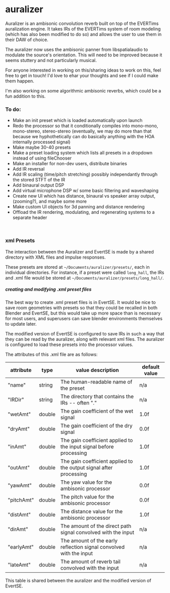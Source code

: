 # auralizer

Auralizer is an ambisonic convolution reverb built on top of the EVERTims auralization engine. It takes IRs of the EVERTims system of room modeling (which has also been modified to do so) and allows the user to use them in their DAW of choice. 

The auralizer now uses the ambisonic panner from libspatialaudio to modulate the source's orientation. This will need to be improved because it seems stuttery and not particularly musical. 

For anyone interested in working on this/sharing ideas to work on this, feel free to get in touch! I'd love to ehar your thoughts and see if I could make them happen.

I'm also working on some algorithmic ambisonic reverbs, which could be a fun addition to this. 


### To do:

* Make an init preset which is loaded automatically upon launch
* Redo the processor so that it conditionally compiles into mono-mono, mono-stereo, stereo-stereo (eventually, we may do more than that because we hyphothetically can do basically anything with the HOA internally processed signal)
* Make maybe 30-40 presets
* Make a preset loading system which lists all presets in a dropdown instead of using fileChooser
* Make an installer for non-dev users, distribute binaries
* Add IR reversal
* Add IR scaling (time/pitch stretching) possibly independantly through the stored STFT of the IR
* Add binaural output DSP
* Add virtual microphone DSP w/ some basic filtering and waveshaping
* Create new UI which has distance, binaural vs speaker array output, (zooming?), and maybe some more
* Make custom UI objects for 3d panning and distance rendering
* Offload the IR rendering, modulating, and regenerating systems to a separate header


<br/>

### xml Presets
The interaction between the Auralizer and EvertSE is made by a shared directory with XML files and impulse responses.

These presets are stored at `~/Documents/auralizer/presets/`, each in individual directories. For instance, if a preset were called `long_hall`, the IRs and .xml file would be stored at `~/Documents/auralizer/presets/long_hall/`. 

##### creating and modifying .xml preset files

The best way to create .xml preset files is in EvertSE. It would be nice to save room geometries with presets so that they could be recalled in both Blender and EvertSE, but this would take up more space than is necessary for most users, and superusers can save blender environments themselves to update later. 

The modified version of EvertSE is configured to save IRs in such a way that they can be read by the auralizer, along with relevant xml files. The auralizer is configured to load these presets into the processor values.

The attributes of this .xml file are as follows:

| attribute  | type   | value description                                                  | default value |
|------------|--------|--------------------------------------------------------------------|---------------|
| "name"     | string | The human-readable name of the preset                              | n/a           |
| "IRDir"    | string | The directory that contains the IRs -- often "."                   | n/a           |
| "wetAmt"   | double | The gain coefficient of the wet signal                             | 1.0f          |
| "dryAmt"   | double | The gain coefficient of the dry signal                             | 0.0f          |
| "inAmt"    | double | The gain coefficient applied to the input signal before processing | 1.0f          |
| "outAmt"   | double | The gain coefficient applied to the output signal after processing | 1.0f          |
| "yawAmt"   | double | The yaw value for the ambisonic processor                          | 0.0f          |
| "pitchAmt" | double | The pitch value for the ambisonic processor                        | 0.0f          |
| "distAmt"  | double | The distance value for the ambisonic processor                     | 1.0f          |
| "dirAmt"   | double | The amount of the direct path signal convolved with the input      | n/a           |
| "earlyAmt" | double | The amount of the early reflection signal convolved with the input | n/a           |
| "lateAmt"  | double | The amount of reverb tail convolved with the input                 | n/a           |

This table is shared between the auralizer and the modified version of EvertSE. 